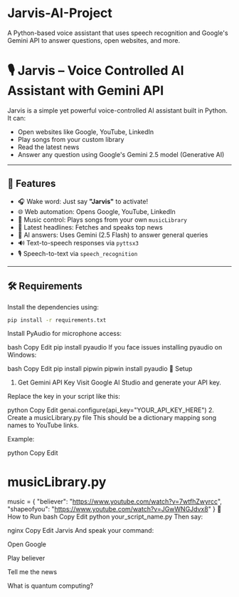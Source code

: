 # Jarvis-AI-Project
A Python-based voice assistant that uses speech recognition and Google's Gemini API to answer questions, open websites, and more.



# 🎙️ Jarvis – Voice Controlled AI Assistant with Gemini API

Jarvis is a simple yet powerful voice-controlled AI assistant built in Python. It can:

- Open websites like Google, YouTube, LinkedIn  
- Play songs from your custom library  
- Read the latest news  
- Answer any question using Google's Gemini 2.5 model (Generative AI)

---

## 🚀 Features

- 🎧 Wake word: Just say **"Jarvis"** to activate!
- 🌐 Web automation: Opens Google, YouTube, LinkedIn
- 🎵 Music control: Plays songs from your own `musicLibrary`
- 📰 Latest headlines: Fetches and speaks top news
- 🧠 AI answers: Uses Gemini (2.5 Flash) to answer general queries
- 🔊 Text-to-speech responses via `pyttsx3`
- 🎙️ Speech-to-text via `speech_recognition`

---

## 🛠️ Requirements

Install the dependencies using:

```bash
pip install -r requirements.txt

```

Install PyAudio for microphone access:

bash
Copy
Edit
pip install pyaudio
If you face issues installing pyaudio on Windows:

bash
Copy
Edit
pip install pipwin
pipwin install pyaudio
🔐 Setup
1. Get Gemini API Key
Visit Google AI Studio and generate your API key.

Replace the key in your script like this:

python
Copy
Edit
genai.configure(api_key="YOUR_API_KEY_HERE")
2. Create a musicLibrary.py file
This should be a dictionary mapping song names to YouTube links.

Example:

python
Copy
Edit
# musicLibrary.py
music = {
    "believer": "https://www.youtube.com/watch?v=7wtfhZwyrcc",
    "shapeofyou": "https://www.youtube.com/watch?v=JGwWNGJdvx8"
}
🧪 How to Run
bash
Copy
Edit
python your_script_name.py
Then say:

nginx
Copy
Edit
Jarvis
And speak your command:

Open Google

Play believer

Tell me the news

What is quantum computing?

